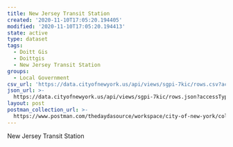```yaml
---
title: New Jersey Transit Station
created: '2020-11-10T17:05:20.194405'
modified: '2020-11-10T17:05:20.194413'
state: active
type: dataset
tags:
  - Doitt Gis
  - Doittgis
  - New Jersey Transit Station
groups:
  - Local Government
csv_url: 'https://data.cityofnewyork.us/api/views/sgpi-7kic/rows.csv?accessType=DOWNLOAD'
json_url: >-
  https://data.cityofnewyork.us/api/views/sgpi-7kic/rows.json?accessType=DOWNLOAD
layout: post
postman_collection_url: >-
  https://www.postman.com/thedaydasource/workspace/city-of-new-york/collection/15909983-cfa4ca7e-395c-48f3-8bdd-9407509a2726
---
```

New Jersey Transit Station
